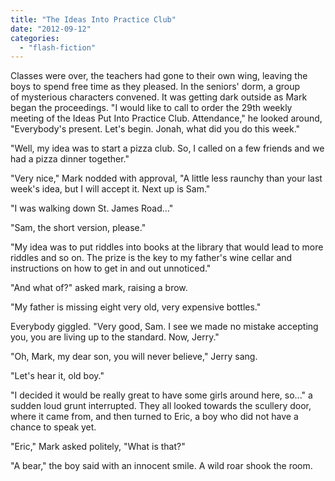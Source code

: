 ```yaml
---
title: "The Ideas Into Practice Club"
date: "2012-09-12"
categories: 
  - "flash-fiction"
---
```


Classes were over, the teachers had gone to their own wing, leaving the boys to spend free time as they pleased. In the seniors' dorm, a group of mysterious characters convened. It was getting dark outside as Mark began the proceedings. "I would like to call to order the 29th weekly meeting of the Ideas Put Into Practice Club. Attendance," he looked around, "Everybody's present. Let's begin. Jonah, what did you do this week."

"Well, my idea was to start a pizza club. So, I called on a few friends and we had a pizza dinner together."

"Very nice," Mark nodded with approval, "A little less raunchy than your last week's idea, but I will accept it. Next up is Sam."

"I was walking down St. James Road..."

"Sam, the short version, please."

"My idea was to put riddles into books at the library that would lead to more riddles and so on. The prize is the key to my father's wine cellar and instructions on how to get in and out unnoticed."

"And what of?" asked mark, raising a brow.

"My father is missing eight very old, very expensive bottles."

Everybody giggled. "Very good, Sam. I see we made no mistake accepting you, you are living up to the standard. Now, Jerry."

"Oh, Mark, my dear son, you will never believe," Jerry sang.

"Let's hear it, old boy."

"I decided it would be really great to have some girls around here, so..." a sudden loud grunt interrupted. They all looked towards the scullery door, where it came from, and then turned to Eric, a boy who did not have a chance to speak yet.

"Eric," Mark asked politely, "What is that?"

"A bear," the boy said with an innocent smile. A wild roar shook the room.
